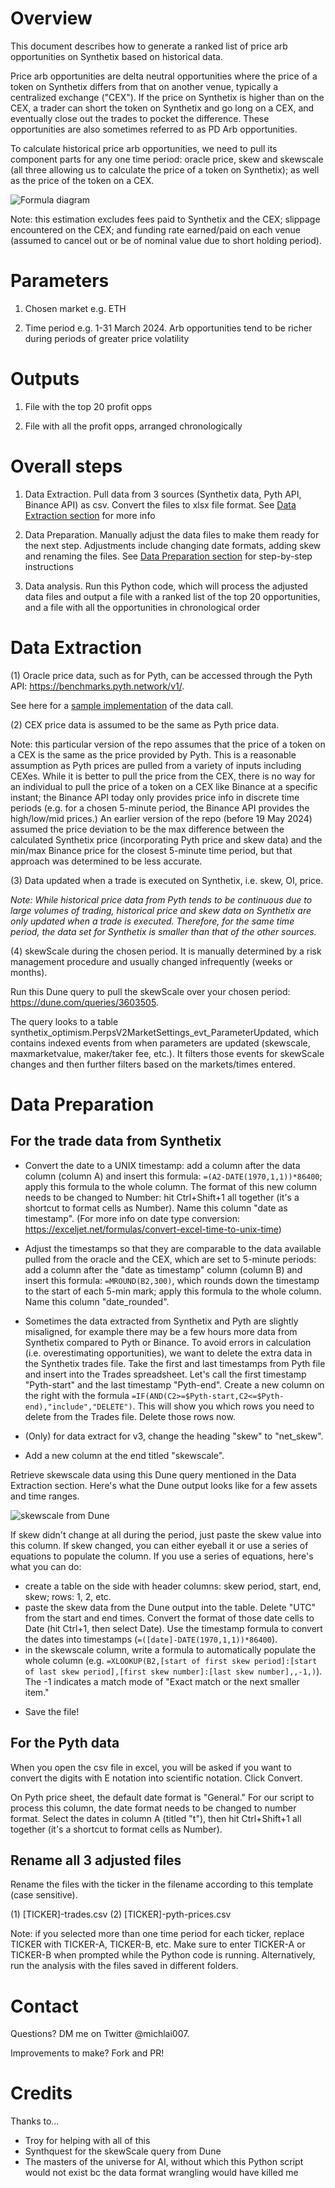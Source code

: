 # Overview

This document describes how to generate a ranked list of price arb opportunities on Synthetix based on historical data.

Price arb opportunities are delta neutral opportunities where the price of a token on Synthetix differs from that on another venue, typically a centralized exchange ("CEX"). If the price on Synthetix is higher than on the CEX, a trader can short the token on Synthetix and go long on a CEX, and eventually close out the trades to pocket the difference. These opportunities are also sometimes referred to as PD Arb opportunities.

To calculate historical price arb opportunities, we need to pull its component parts for any one time period: oracle price, skew and skewscale (all three allowing us to calculate the price of a token on Synthetix); as well as the price of the token on a CEX.

![Formula diagram](/images/formula.jpeg)

Note: this estimation excludes fees paid to Synthetix and the CEX; slippage encountered on the CEX; and funding rate earned/paid on each venue (assumed to cancel out or be of nominal value due to short holding period).

# Parameters

1. Chosen market e.g. ETH

2. Time period e.g. 1-31 March 2024. Arb opportunities tend to be richer during periods of greater price volatility

# Outputs

1. File with the top 20 profit opps

2. File with all the profit opps, arranged chronologically

# Overall steps

1) Data Extraction. Pull data from 3 sources (Synthetix data, Pyth API, Binance API) as csv. Convert the files to xlsx file format. See [Data Extraction section](#-data-extraction) for more info

2) Data Preparation. Manually adjust the data files to make them ready for the next step. Adjustments include changing date formats, adding skew and renaming the files. See [Data Preparation section](#-data-preparation) for step-by-step instructions

3) Data analysis. Run this Python code, which will process the adjusted data files and output a file with a ranked list of the top 20 opportunities, and a file with all the opportunities in chronological order

# Data Extraction

(1) Oracle price data, such as for Pyth, can be accessed through the Pyth API: https://benchmarks.pyth.network/v1/. 

See here for a [sample implementation](/data-extraction/pyth-query.ipynb) of the data call.

(2) CEX price data is assumed to be the same as Pyth price data.

Note: this particular version of the repo assumes that the price of a token on a CEX is the same as the price provided by Pyth. This is a reasonable assumption as Pyth prices are pulled from a variety of inputs including CEXes. While it is better to pull the price from the CEX, there is no way for an individual to pull the price of a token on a CEX like Binance at a specific instant; the Binance API today only provides price info in discrete time periods (e.g. for a chosen 5-minute period, the Binance API provides the high/low/mid prices.) An earlier version of the repo (before 19 May 2024) assumed the price deviation to be the max difference between the calculated Synthetix price (incorporating Pyth price and skew data) and the min/max Binance price for the closest 5-minute time period, but that approach was determined to be less accurate.

(3) Data updated when a trade is executed on Synthetix, i.e. skew, OI, price.

<!-- TO DISCUSS -->

_Note: While historical price data from Pyth tends to be continuous due to large volumes of trading, historical price and skew data on Synthetix are only updated when a trade is executed. Therefore, for the same time period, the data set for Synthetix is smaller than that of the other sources._

(4) skewScale during the chosen period. It is manually determined by a risk management procedure and usually changed infrequently (weeks or months). 

Run this Dune query to pull the skewScale over your chosen period: https://dune.com/queries/3603505.

The query looks to a table synthetix_optimism.PerpsV2MarketSettings_evt_ParameterUpdated, which contains indexed events from when parameters are updated (skewscale, maxmarketvalue, maker/taker fee, etc.). It filters those events for skewScale changes and then further filters based on the markets/times entered.

<!-- what about for v3 -->

# Data Preparation

## For the trade data from Synthetix

* Convert the date to a UNIX timestamp: add a column after the data column (column A) and insert this formula: `=(A2-DATE(1970,1,1))*86400`; apply this formula to the whole column. The format of this new column needs to be changed to Number: hit Ctrl+Shift+1 all together (it's a shortcut to format cells as Number). Name this column "date as timestamp". 
(For more info on date type conversion: https://exceljet.net/formulas/convert-excel-time-to-unix-time)

* Adjust the timestamps so that they are comparable to the data available pulled from the oracle and the CEX, which are set to 5-minute periods: add a column after the "date as timestamp" column (column B) and insert this formula: `=MROUND(B2,300)`, which rounds down the timestamp to the start of each 5-min mark; apply this formula to the whole column. Name this column "date_rounded".

* Sometimes the data extracted from Synthetix and Pyth are slightly misaligned, for example there may be a few hours more data from Synthetix compared to Pyth or Binance. To avoid errors in calculation (i.e. overestimating opportunities), we want to delete the extra data in the Synthetix trades file. 
Take the first and last timestamps from Pyth file and insert into the Trades spreadsheet. Let's call the first timestamp "Pyth-start" and the last timestamp "Pyth-end".
Create a new column on the right with the formula `=IF(AND(C2>=$Pyth-start,C2<=$Pyth-end),"include","DELETE")`. This will show you which rows you need to delete from the Trades file. Delete those rows now. 

* (Only) for data extract for v3, change the heading "skew" to "net_skew".

* Add a new column at the end titled "skewscale". 

Retrieve skewscale data using this Dune query mentioned in the Data Extraction section. Here's what the Dune output looks like for a few assets and time ranges.

![skewscale from Dune](/images/skewscale-dune.png)

If skew didn't change at all during the period, just paste the skew value into this column. If skew changed, you can either eyeball it or use a series of equations to populate the column.
If you use a series of equations, here's what you can do: 
- create a table on the side with header columns: skew period, start, end, skew; rows: 1, 2, etc. 
- paste the skew data from the Dune output into the table. Delete "UTC" from the start and end times. Convert the format of those date cells to Date (hit Ctrl+1, then select Date). Use the timestamp formula to convert the dates into timestamps (`=([date]-DATE(1970,1,1))*86400`).
- in the skewscale column, write a formula to automatically populate the whole column (e.g. `=XLOOKUP(B2,[start of first skew period]:[start of last skew period],[first skew number]:[last skew number],,-1,)`). The -1 indicates a match mode of "Exact match or the next smaller item."

<!-- what about for v3 -->

* Save the file! 

## For the Pyth data

When you open the csv file in excel, you will be asked if you want to convert the digits with E notation into scientific notation. Click Convert.

On Pyth price sheet, the default date format is "General." For our script to process this column, the date format needs to be changed to number format. 
Select the dates in column A (titled "t"), then hit Ctrl+Shift+1 all together (it's a shortcut to format cells as Number).

## Rename all 3 adjusted files

Rename the files with the ticker in the filename according to this template (case sensitive). 

(1) [TICKER]-trades.csv
(2) [TICKER]-pyth-prices.csv

Note: if you selected more than one time period for each ticker, replace TICKER with TICKER-A, TICKER-B, etc. Make sure to enter TICKER-A or TICKER-B when prompted while the Python code is running. Alternatively, run the analysis with the files saved in different folders. 

# Contact

Questions? DM me on Twitter @michlai007.

Improvements to make? Fork and PR!

# Credits

Thanks to...
<!-- Insert profile links -->
* Troy for helping with all of this
* Synthquest for the skewScale query from Dune
* The masters of the universe for AI, without which this Python script would not exist bc the data format wrangling would have killed me